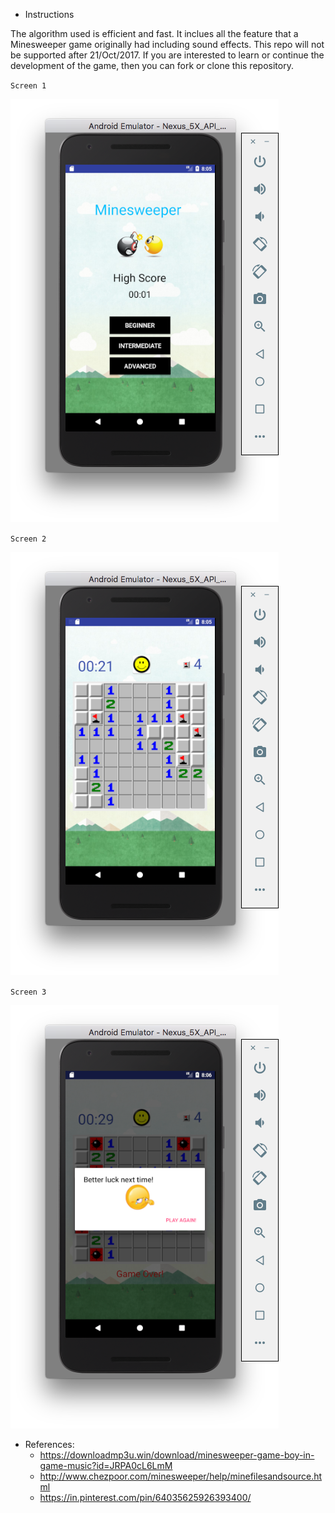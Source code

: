 * Instructions

The algorithm used is efficient and fast. It inclues all the feature that a Minesweeper game originally had including sound effects. This repo will not be supported after 21/Oct/2017. If you are interested to learn or continue the development of the game, then you can fork or clone this repository. 

`Screen 1`

  ![Alt text](https://github.com/bittracer/MineSweeper/blob/master/1.png?raw=true)

`Screen 2`

  ![Alt text](https://github.com/bittracer/MineSweeper/blob/master/2.png?raw=true)

`Screen 3`

  ![Alt text](https://github.com/bittracer/MineSweeper/blob/master/3.png?raw=true)


* References:
  * https://downloadmp3u.win/download/minesweeper-game-boy-in-game-music?id=JRPA0cL6LmM
  * http://www.chezpoor.com/minesweeper/help/minefilesandsource.html
  * https://in.pinterest.com/pin/64035625926393400/
